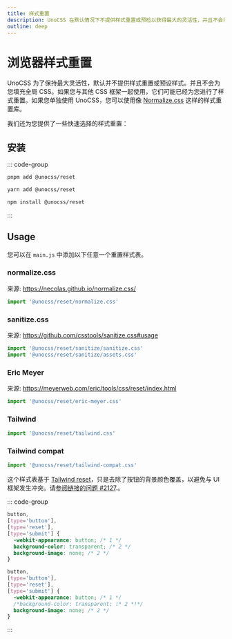 ```yaml
---
title: 样式重置
description: UnoCSS 在默认情况下不提供样式重置或预检以获得最大的灵活性，并且不会填充您的全局 CSS。
outline: deep
---
```


# 浏览器样式重置

UnoCSS 为了保持最大灵活性，默认并不提供样式重置或预设样式。并且不会为您填充全局 CSS。如果您与其他 CSS 框架一起使用，它们可能已经为您进行了样式重置。如果您单独使用 UnoCSS，您可以使用像 [Normalize.css](https://necolas.github.io/normalize.css/) 这样的样式重置库。

我们还为您提供了一些快速选择的样式重置：

## 安装

::: code-group

```bash [pnpm]
pnpm add @unocss/reset
```

```bash [yarn]
yarn add @unocss/reset
```

```bash [npm]
npm install @unocss/reset
```

:::

## Usage

您可以在 `main.js` 中添加以下任意一个重置样式表。

### normalize.css

来源: https://necolas.github.io/normalize.css/

```ts
import '@unocss/reset/normalize.css'
```

### sanitize.css

来源: https://github.com/csstools/sanitize.css#usage

```ts
import '@unocss/reset/sanitize/sanitize.css'
import '@unocss/reset/sanitize/assets.css'
```

### Eric Meyer

来源: https://meyerweb.com/eric/tools/css/reset/index.html

```ts
import '@unocss/reset/eric-meyer.css'
```

### Tailwind

```ts
import '@unocss/reset/tailwind.css'
```

### Tailwind compat

```ts
import '@unocss/reset/tailwind-compat.css'
```

这个样式表基于 [Tailwind reset](#tailwind)，只是去除了按钮的背景颜色覆盖，以避免与 UI 框架发生冲突。请[参阅链接的问题 #2127](https://github.com/unocss/unocss/issues/2127).。

::: code-group

```css [Before]
button,
[type='button'],
[type='reset'],
[type='submit'] {
  -webkit-appearance: button; /* 1 */
  background-color: transparent; /* 2 */
  background-image: none; /* 2 */
}
```

```css [After]
button,
[type='button'],
[type='reset'],
[type='submit'] {
  -webkit-appearance: button; /* 1 */
  /*background-color: transparent; !* 2 *!*/
  background-image: none; /* 2 */
}
```

:::
